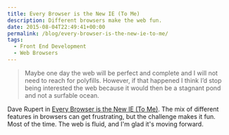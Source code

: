 ```yaml
---
title: Every Browser is the New IE (To Me)
description: Different browsers make the web fun.
date: 2015-08-04T22:49:41+00:00
permalink: /blog/every-browser-is-the-new-ie-to-me/
tags:
  - Front End Development
  - Web Browsers
---
```


> Maybe one day the web will be perfect and complete and I will not need to reach for polyfills. However, if that happened I think I’d stop being interested the web because it would then be a stagnant pond and not a surfable ocean.

Dave Rupert in [Every Browser is the New IE (To Me)](http://daverupert.com/2015/07/every-browser-is-the-new-ie-to-me/). The mix of different features in browsers can get frustrating, but the challenge makes it fun. Most of the time. The web is fluid, and I'm glad it's moving forward.
